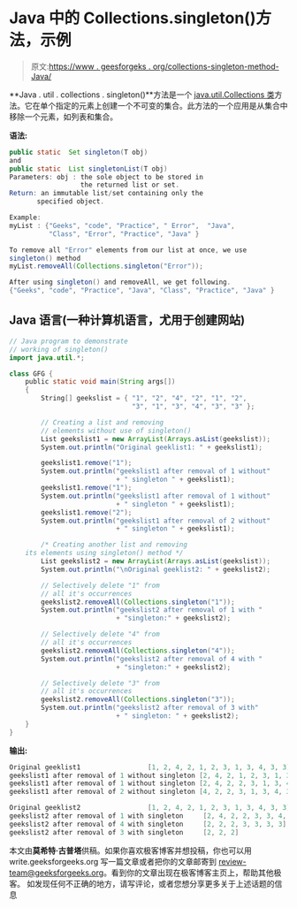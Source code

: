 # Java 中的 Collections.singleton()方法，示例

> 原文:[https://www . geesforgeks . org/collections-singleton-method-Java/](https://www.geeksforgeeks.org/collections-singleton-method-java/)

**Java . util . collections . singleton()**方法是一个 [java.util.Collections 类](https://www.geeksforgeeks.org/java/#CollectionsClass)方法。它在单个指定的元素上创建一个不可变的集合。此方法的一个应用是从集合中移除一个元素，如列表和集合。

**语法:**

```java
public static  Set singleton(T obj)
and
public static  List singletonList(T obj)
Parameters: obj : the sole object to be stored in
                  the returned list or set.
Return: an immutable list/set containing only the 
       specified object.
```

```java
Example:
myList : {"Geeks", "code", "Practice", " Error",  "Java", 
          "Class", "Error", "Practice", "Java" }

To remove all "Error" elements from our list at once, we use 
singleton() method 
myList.removeAll(Collections.singleton("Error"));

After using singleton() and removeAll, we get following.
{"Geeks", "code", "Practice", "Java", "Class", "Practice", "Java" }
```

## Java 语言(一种计算机语言，尤用于创建网站)

```java
// Java program to demonstrate
// working of singleton()
import java.util.*;

class GFG {
    public static void main(String args[])
    {
        String[] geekslist = { "1", "2", "4", "2", "1", "2",
                               "3", "1", "3", "4", "3", "3" };

        // Creating a list and removing
        // elements without use of singleton()
        List geekslist1 = new ArrayList(Arrays.asList(geekslist));
        System.out.println("Original geeklist1: " + geekslist1);

        geekslist1.remove("1");
        System.out.println("geekslist1 after removal of 1 without"
                           + " singleton " + geekslist1);
        geekslist1.remove("1");
        System.out.println("geekslist1 after removal of 1 without"
                           + " singleton " + geekslist1);
        geekslist1.remove("2");
        System.out.println("geekslist1 after removal of 2 without"
                           + " singleton " + geekslist1);

        /* Creating another list and removing
    its elements using singleton() method */
        List geekslist2 = new ArrayList(Arrays.asList(geekslist));
        System.out.println("\nOriginal geeklist2: " + geekslist2);

        // Selectively delete "1" from
        // all it's occurrences
        geekslist2.removeAll(Collections.singleton("1"));
        System.out.println("geekslist2 after removal of 1 with "
                           + "singleton:" + geekslist2);

        // Selectively delete "4" from
        // all it's occurrences
        geekslist2.removeAll(Collections.singleton("4"));
        System.out.println("geekslist2 after removal of 4 with "
                           + "singleton:" + geekslist2);

        // Selectively delete "3" from
        // all it's occurrences
        geekslist2.removeAll(Collections.singleton("3"));
        System.out.println("geekslist2 after removal of 3 with"
                           + " singleton: " + geekslist2);
    }
}
```

**输出:**

```java
Original geeklist1                 [1, 2, 4, 2, 1, 2, 3, 1, 3, 4, 3, 3]
geekslist1 after removal of 1 without singleton [2, 4, 2, 1, 2, 3, 1, 3, 4, 3, 3]
geekslist1 after removal of 1 without singleton [2, 4, 2, 2, 3, 1, 3, 4, 3, 3]
geekslist1 after removal of 2 without singleton [4, 2, 2, 3, 1, 3, 4, 3, 3]

Original geeklist2                 [1, 2, 4, 2, 1, 2, 3, 1, 3, 4, 3, 3]
geekslist2 after removal of 1 with singleton     [2, 4, 2, 2, 3, 3, 4, 3, 3]
geekslist2 after removal of 4 with singleton     [2, 2, 2, 3, 3, 3, 3]
geekslist2 after removal of 3 with singleton     [2, 2, 2]
```

本文由**莫希特·古普塔**供稿。如果你喜欢极客博客并想投稿，你也可以用 write.geeksforgeeks.org 写一篇文章或者把你的文章邮寄到 review-team@geeksforgeeks.org。看到你的文章出现在极客博客主页上，帮助其他极客。
如发现任何不正确的地方，请写评论，或者您想分享更多关于上述话题的信息